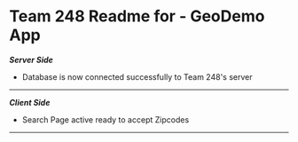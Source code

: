 # Team 248 Readme for - GeoDemo App

***Server Side*** 

 - Database is now connected successfully to Team 248's server

*****************

***Client Side***

 - Search Page active ready to accept Zipcodes

*****************